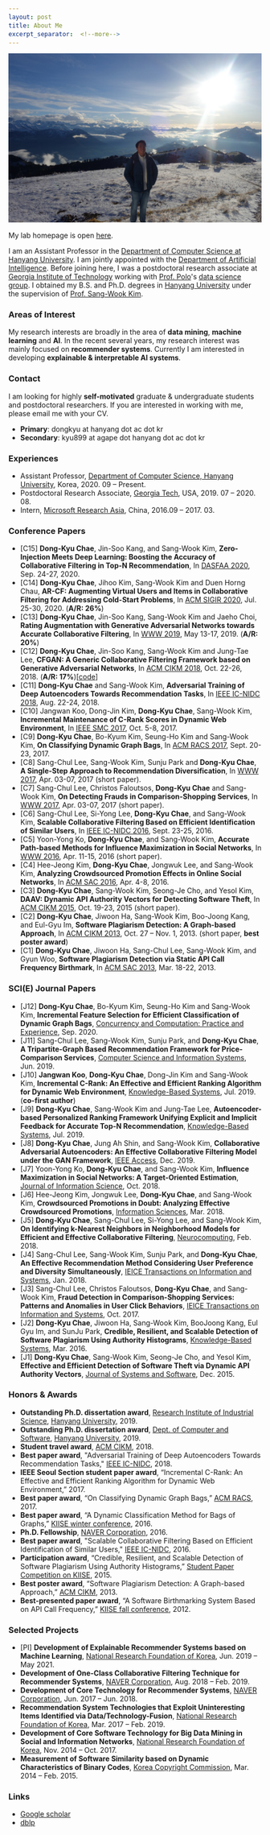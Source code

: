```yaml
---
layout: post
title: About Me
excerpt_separator:  <!--more-->
---
```


![image](https://github.com/dkchae/dkchae.github.io/blob/master/img/me.jpg?raw=true "on Rigi mountain")


My lab homepage is open <a href="http://dilab.hanyang.ac.kr/" target="_blank">here</a>.

I am an Assistant Professor in the <a href="https://cs.hanyang.ac.kr/" target="_blank">Department of Computer Science at Hanyang University</a>. I am jointly appointed with the <a href="https://nextai.hanyang.ac.kr/" target="_blank">Department of Artificial Intelligence</a>. Before joining here, I was a postdoctoral research associate at <a href="https://cc.gatech.edu/" target="_blank">Georgia Institute of Technology</a> working with <a href="https://poloclub.github.io/polochau/" target="_blank">Prof. Polo</a>'s <a href="https://poloclub.github.io/" target="_blank">data science group</a>. I obtained my B.S. and Ph.D. degrees in <a href="http://software.hanyang.ac.kr/" target="_blank">Hanyang University</a> under the supervision of <a href="http://www.agape.hanyang.ac.kr/members/prof" target="_blank">Prof. Sang-Wook Kim</a>.

### Areas of Interest

My research interests are broadly in the area of 	**data mining**, **machine learning** and **AI**. In the recent several years, my research interest was mainly focused on **recommender systems**. Currently I am interested in developing **explainable & interpretable AI systems**.
 
<a name="contacts"></a>
### Contact

I am looking for highly **self-motivated** graduate & undergraduate students and postdoctoral researchers. If you are interested in working with me, please email me with your CV.
* **Primary**: dongkyu at hanyang dot ac dot kr
* **Secondary**: kyu899 at agape dot hanyang dot ac dot kr

### Experiences
* Assistant Professor, <a href="https://cs.hanyang.ac.kr/" target="_blank">Department of Computer Science, Hanyang University</a>, Korea, 2020. 09 – Present.
* Postdoctoral Research Associate, <a href="https://cc.gatech.edu/" target="_blank">Georgia Tech</a>, USA, 2019. 07 – 2020. 08.
* Intern, <a href="https://www.microsoft.com/en-us/research/lab/microsoft-research-asia/" target="_blank">Microsoft Research Asia</a>, China, 2016.09 – 2017. 03.

<a name="conf"></a>
### Conference Papers

<!--- just * [C16] Eujeanne Kim, Sung-Jun Park, **Dong-Kyu Chae**, Seokwoo Choi and Sang-Wook Kim, **A Human-in-the-Loop Approach to Malware Author Classification**, In <a href="https://cikm2020.org/" target="_blank">ACM CIKM 2020</a>, Oct. 19-23, 2020. (poster)--->
* [C15] **Dong-Kyu Chae**, Jin-Soo Kang, and Sang-Wook Kim, **Zero-Injection Meets Deep Learning: Boosting the Accuracy of Collaborative Filtering in Top-N Recommendation**, In  <a href="http://db.pknu.ac.kr/dasfaa2020/" target="_blank">DASFAA 2020</a>, Sep. 24-27, 2020.
* [C14] **Dong-Kyu Chae**, Jihoo Kim, Sang-Wook Kim and Duen Horng Chau, **AR-CF: Augmenting Virtual Users and Items in Collaborative Filtering for Addressing Cold-Start Problems**, In  <a href="https://sigir.org/sigir2020/" target="_blank">ACM SIGIR 2020</a>, Jul. 25-30, 2020. (__A/R: 26%__)
* [C13] **Dong-Kyu Chae**, Jin-Soo Kang, Sang-Wook Kim and Jaeho Choi, **Rating Augmentation with Generative Adversarial Networks towards Accurate Collaborative Filtering**, In <a href="https://www2019.thewebconf.org/" target="_blank">WWW 2019</a>, May 13-17, 2019. (__A/R: 20%__)
* [C12] **Dong-Kyu Chae**, Jin-Soo Kang, Sang-Wook Kim and Jung-Tae Lee, **CFGAN: A Generic Collaborative Filtering Framework based on Generative Adversarial Networks**, In <a href="https://www.cikm2018.units.it/" target="_blank">ACM CIKM 2018</a>, Oct. 22-26, 2018. (__A/R: 17%__)[<a href="http://www.agape.hanyang.ac.kr/cfgan" target="_blank">code</a>]
* [C11] **Dong-Kyu Chae** and Sang-Wook Kim, **Adversarial Training of Deep Autoencoders Towards Recommendation Tasks**, In <a href="http://nidc2018.csp.escience.cn/dct/page/1" target="_blank">IEEE IC-NIDC 2018</a>, Aug. 22-24, 2018. 
* [C10] Jangwan Koo, Dong-Jin Kim, **Dong-Kyu Chae**, Sang-Wook Kim, **Incremental Maintenance of C-Rank Scores in Dynamic Web Environment**, In <a href="http://smc2017.org/" target="_blank">IEEE SMC 2017</a>, Oct. 5-8, 2017.
* [C9] **Dong-Kyu Chae**, Bo-Kyum Kim, Seung-Ho Kim and Sang-Wook Kim, **On Classifying Dynamic Graph Bags**, In <a href="https://sites.google.com/site/acmracs2017/home" target="_blank">ACM RACS 2017</a>, Sept. 20-23, 2017.
* [C8] Sang-Chul Lee, Sang-Wook Kim, Sunju Park and **Dong-Kyu Chae**, **A Single-Step Approach to Recommendation Diversification**, In <a href="http://papers.www2017.com.au.s3-website-ap-southeast-2.amazonaws.com/forms/index.htm" target="_blank">WWW 2017</a>, Apr. 03-07, 2017 (short paper). 
* [C7] Sang-Chul Lee, Christos Faloutsos, **Dong-Kyu Chae** and Sang-Wook Kim, **On Detecting Frauds in Comparison-Shopping Services**, In <a href="http://papers.www2017.com.au.s3-website-ap-southeast-2.amazonaws.com/forms/index.htm" target="_blank">WWW 2017</a>, Apr. 03-07, 2017 (short paper).
* [C6] Sang-Chul Lee, Si-Yong Lee, **Dong-Kyu Chae**, and Sang-Wook Kim, **Scalable Collaborative Filtering Based on Efficient Identification of Similar Users**, In <a href="https://dblp.org/db/conf/icnidc/index" target="_blank">IEEE IC-NIDC 2016</a>, Sept. 23-25, 2016.
* [C5] Yoon-Yong Ko, **Dong-Kyu Chae**, and Sang-Wook Kim, **Accurate Path-based Methods for Influence Maximization in Social Networks**, In <a href="http://www2016.ca/" target="_blank">WWW 2016</a>, Apr. 11-15, 2016 (short paper).
* [C4] Hee-Jeong Kim, **Dong-Kyu Chae**, Jongwuk Lee, and Sang-Wook Kim, **Analyzing Crowdsourced Promotion Effects in Online Social Networks**, In <a href="https://www.sigapp.org/sac/sac2016/" target="_blank">ACM SAC 2016</a>, Apr. 4-8, 2016.
* [C3] **Dong-Kyu Chae**, Sang-Wook Kim, Seong-Je Cho, and Yesol Kim, **DAAV: Dynamic API Authority Vectors for Detecting Software Theft**, In <a href="https://www.cikm-2015.org/" target="_blank">ACM CIKM 2015</a>, Oct. 19-23, 2015 (short paper).
* [C2] **Dong-Kyu Chae**, Jiwoon Ha, Sang-Wook Kim, Boo-Joong Kang, and Eul-Gyu Im, **Software Plagiarism Detection: A Graph-based Approach**, In <a href="https://cikm2013.org/" target="_blank">ACM CIKM 2013</a>, Oct. 27 – Nov. 1, 2013. (short paper, **best poster award**)
* [C1] **Dong-Kyu Chae**, Jiwoon Ha, Sang-Chul Lee, Sang-Wook Kim, and Gyun Woo, **Software Plagiarism Detection via Static API Call Frequency Birthmark**, In <a href="https://www.sigapp.org/sac/sac2013/" target="_blank">ACM SAC 2013</a>, Mar. 18-22, 2013.

<a name="journal"></a>
### SCI(E) Journal Papers

* [J12] **Dong-Kyu Chae**, Bo-Kyum Kim, Seung-Ho Kim and Sang-Wook Kim, **Incremental Feature Selection for Efficient Classification of Dynamic Graph Bags**, <a href="https://onlinelibrary.wiley.com/journal/15320634" target="_blank">Concurrency and Computation: Practice and Experience</a>, Sep. 2020.
* [J11] Sang-Chul Lee, Sang-Wook Kim, Sunju Park, and **Dong-Kyu Chae**, **A Tripartite-Graph Based Recommendation Framework for Price-Comparison Services**, <a href="http://www.comsis.org/" target="_blank">Computer Science and Information Systems</a>, Jun. 2019.
* [J10] **Jangwan Koo**, **Dong-Kyu Chae**, Dong-Jin Kim and Sang-Wook Kim, **Incremental C-Rank: An Effective and Efficient Ranking Algorithm for Dynamic Web Environment**, <a href="https://www.journals.elsevier.com/knowledge-based-systems" target="_blank">Knowledge-Based Systems</a>, Jul. 2019. (**co-first author**)
* [J9] **Dong-Kyu Chae**, Sang-Wook Kim and Jung-Tae Lee, **Autoencoder-based Personalized Ranking Framework Unifying Explicit and Implicit Feedback for Accurate Top-N Recommendation**, <a href="https://www.journals.elsevier.com/knowledge-based-systems" target="_blank">Knowledge-Based Systems</a>, Jul. 2019.
* [J8] **Dong-Kyu Chae**, Jung Ah Shin, and Sang-Wook Kim, **Collaborative Adversarial Autoencoders: An Effective Collaborative Filtering Model under the GAN Framework**, <a href="https://ieeeaccess.ieee.org/" target="_blank">IEEE Access</a>, Dec. 2019. 
* [J7] Yoon-Yong Ko, **Dong-Kyu Chae**, and Sang-Wook Kim, **Influence Maximization in Social Networks: A Target-Oriented Estimation**, <a href="https://journals.sagepub.com/home/jis" target="_blank">Journal of Information Science</a>, Oct. 2018.
* [J6] Hee-Jeong Kim, Jongwuk Lee, **Dong-Kyu Chae**, and Sang-Wook Kim, **Crowdsourced Promotions in Doubt: Analyzing Effective Crowdsourced Promotions**, <a href="https://www.journals.elsevier.com/information-sciences" target="_blank">Information Sciences</a>, Mar. 2018.
* [J5] **Dong-Kyu Chae**, Sang-Chul Lee, Si-Yong Lee, and Sang-Wook Kim, **On Identifying k-Nearest Neighbors in Neighborhood Models for Efficient and Effective Collaborative Filtering**, <a href="https://www.journals.elsevier.com/neurocomputing" target="_blank">Neurocomputing</a>, Feb. 2018.
* [J4] Sang-Chul Lee, Sang-Wook Kim, Sunju Park, and **Dong-Kyu Chae**, **An Effective Recommendation Method Considering User Preference and Diversity Simultaneously**, <a href="https://www.ieice.org/eng/" target="_blank">IEICE Transactions on Information and Systems</a>, Jan. 2018.
* [J3] Sang-Chul Lee, Christos Faloutsos, **Dong-Kyu Chae**, and Sang-Wook Kim, **Fraud Detection in Comparison-Shopping Services: Patterns and Anomalies in User Click Behaviors**, <a href="https://www.ieice.org/eng/" target="_blank">IEICE Transactions on Information and Systems</a>, Oct. 2017.
* [J2] **Dong-Kyu Chae**, Jiwoon Ha, Sang-Wook Kim, BooJoong Kang, Eul Gyu Im, and SunJu Park, **Credible, Resilient, and Scalable Detection of Software Plagiarism Using Authority Histograms**, <a href="https://www.journals.elsevier.com/knowledge-based-systems" target="_blank">Knowledge-Based Systems</a>, Mar. 2016. 
* [J1] **Dong-Kyu Chae**, Sang-Wook Kim, Seong-Je Cho, and Yesol Kim, **Effective and Efficient Detection of Software Theft via Dynamic API Authority Vectors**, <a href="https://www.journals.elsevier.com/journal-of-systems-and-software" target="_blank">Journal of Systems and Software</a>, Dec. 2015.

<a name="awards"></a>
### Honors & Awards

* **Outstanding Ph.D. dissertation award**, <a href="https://www.hanyang.ac.kr/web/www/-217" target="_blank">Research Institute of Industrial Science</a>, <a href="https://www.hanyang.ac.kr/" target="_blank">Hanyang University</a>, 2019. 
* **Outstanding Ph.D. dissertation award**, <a href="https://software.hanyang.ac.kr/" target="_blank">Dept. of Computer and Software</a>, <a href="https://www.hanyang.ac.kr/" target="_blank">Hanyang University</a>, 2019.
* **Student travel award**, <a href="https://www.cikm2018.units.it/" target="_blank">ACM CIKM</a>, 2018.
* **Best paper award**, "Adversarial Training of Deep Autoencoders Towards Recommendation Tasks," <a href="http://nidc2018.csp.escience.cn/dct/page/1" target="_blank">IEEE IC-NIDC</a>, 2018.
* **IEEE Seoul Section student paper award**, “Incremental C-Rank: An Effective and Efficient Ranking Algorithm for Dynamic Web Environment,” 2017.
* **Best paper award**, “On Classifying Dynamic Graph Bags,” <a href="https://sites.google.com/site/acmracs2017/home" target="_blank">ACM RACS</a>, 2017.
* **Best paper award**, “A Dynamic Classification Method for Bags of Graphs,” <a href="http://www.kiise.or.kr/conference/wc/43/" target="_blank">KIISE winter conference</a>, 2016.
* **Ph.D. Fellowship**, <a href="https://www.navercorp.com/en" target="_blank">NAVER Corporation</a>, 2016.
* **Best paper award**, "Scalable Collaborative Filtering Based on Efficient Identification of Similar Users," <a href="https://dblp.org/db/conf/icnidc/index" target="_blank">IEEE IC-NIDC</a>, 2016.
* **Participation award**, “Credible, Resilient, and Scalable Detection of Software Plagiarism Using Authority Histograms,” <a href="kiise.or.kr/academy/board/academyNewsList.fa?MENU_ID=080100&sch_add_bd=학회소식&at=subject&aw=학생논문경진대회%20입상자%20명단">Student Paper Competition on KIISE</a>, 2015.
* **Best poster award**, “Software Plagiarism Detection: A Graph-based Approach,” <a href="https://cikm2013.org/" target="_blank">ACM CIKM</a>, 2013.
* **Best-presented paper award**, “A Software Birthmarking System Based on API Call Frequency,” <a href="http://www.kiise.or.kr/conference02/" target="_blank">KIISE fall conference</a>, 2012.

<a name="projects"></a>
### Selected Projects

* [PI] **Development of Explainable Recommender Systems based on Machine Learning**, <a href="https://www.nrf.re.kr/index" target="_blank">National Research Foundation of Korea</a>, Jun. 2019 – May 2021. 
* **Development of One-Class Collaborative Filtering Technique for Recommender Systems**, <a href="https://www.navercorp.com/en" target="_blank">NAVER Corporation</a>, Aug. 2018 – Feb. 2019.
* **Development of Core Technology for Recommender Systems**, <a href="https://www.navercorp.com/en" target="_blank">NAVER Corporation</a>, Jun. 2017 – Jun. 2018.
* **Recommendation System Technologies that Exploit Uninteresting Items Identified via Data/Technology-Fusion**, <a href="https://www.nrf.re.kr/index" target="_blank">National Research Foundation of Korea</a>, Mar. 2017 – Feb. 2019.
* **Development of Core Software Technology for Big Data Mining in Social and Information Networks**, <a href="https://www.nrf.re.kr/index" target="_blank">National Research Foundation of Korea</a>,  Nov. 2014 – Oct. 2017. 
* **Measurement of Software Similarity based on Dynamic Characteristics of Binary Codes**, <a href="https://www.copyright.or.kr/main.do" target="_blank">Korea Copyright Commission</a>, Mar. 2014 – Feb. 2015.

### Links

* <a href="https://scholar.google.com/citations?user=cUkDvwQAAAAJ&hl=ko&oi=ao" target="_blank">Google scholar</a>
* <a href="https://dblp.uni-trier.de/pers/hd/c/Chae:Dong=Kyu" target="_blank">dblp</a>

